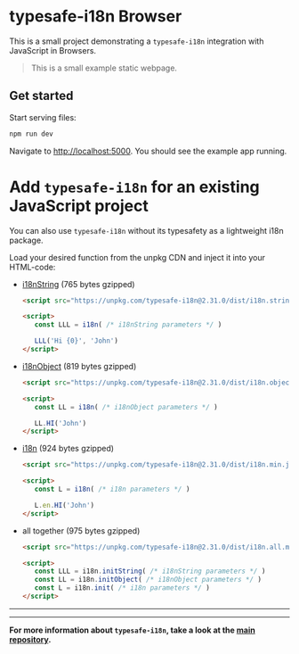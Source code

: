 # typesafe-i18n Browser

This is a small project demonstrating a `typesafe-i18n` integration with JavaScript in Browsers.

> This is a small example static webpage.


## Get started

Start serving files:

```bash
npm run dev
```

Navigate to [http://localhost:5000](http://localhost:5000). You should see the example app running.


<!-- ------------------------------------------------------------------------------------------ -->
<!-- ------------------------------------------------------------------------------------------ -->
<!-- ------------------------------------------------------------------------------------------ -->

# Add `typesafe-i18n` for an existing JavaScript project

You can also use `typesafe-i18n` without its typesafety as a lightweight i18n package.

Load your desired function from the unpkg CDN and inject it into your HTML-code:

  - [i18nString](https://github.com/ivanhofer/typesafe-i18n#i18nString) (765 bytes gzipped)
	```html
  	<script src="https://unpkg.com/typesafe-i18n@2.31.0/dist/i18n.string.min.js"></script>

	<script>
	   const LLL = i18n( /* i18nString parameters */ )

	   LLL('Hi {0}', 'John')
	</script>
  	```

  - [i18nObject](https://github.com/ivanhofer/typesafe-i18n#i18nObject) (819 bytes gzipped)
  	```html
  	<script src="https://unpkg.com/typesafe-i18n@2.31.0/dist/i18n.object.min.js"></script>

	<script>
	   const LL = i18n( /* i18nObject parameters */ )

	   LL.HI('John')
	</script>
  	```

  - [i18n](https://github.com/ivanhofer/typesafe-i18n#i18n) (924 bytes gzipped)

	```html
  	<script src="https://unpkg.com/typesafe-i18n@2.31.0/dist/i18n.min.js"></script>

	<script>
	   const L = i18n( /* i18n parameters */ )

	   L.en.HI('John')
	</script>
  	```

  - all together (975 bytes gzipped)
  	```html
  	<script src="https://unpkg.com/typesafe-i18n@2.31.0/dist/i18n.all.min.js"></script>

	<script>
	   const LLL = i18n.initString( /* i18nString parameters */ )
	   const LL = i18n.initObject( /* i18nObject parameters */ )
	   const L = i18n.init( /* i18n parameters */ )
	</script>
  	```

---
---

**For more information about `typesafe-i18n`, take a look at the [main repository](https://github.com/ivanhofer/typesafe-i18n).**